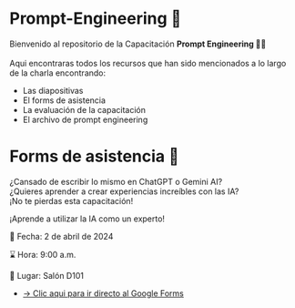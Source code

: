 # Prompt-Engineering 🧠
Bienvenido al repositorio de la Capacitación <strong>Prompt Engineering 👩‍💻</strong> <br><br> Aqui encontraras todos los recursos que han sido mencionados a lo largo de la charla encontrando:
* Las diapositivas
* El forms de asistencia
* La evaluación de la capacitación
* El archivo de prompt engineering

# Forms de asistencia 📌
¿Cansado de escribir lo mismo en ChatGPT o Gemini AI? <br>
¿Quieres aprender a crear experiencias increíbles con las IA? <br> 
¡No te pierdas esta capacitación!

¡Aprende a utilizar la IA como un experto! 

📆 Fecha: 2 de abril de 2024 

⌛️ Hora: 9:00 a.m.

📌 Lugar: Salón D101
* [-> Clic aqui para ir directo al Google Forms](https://docs.google.com/forms/d/e/1FAIpQLSdLdl_u4qPrj2BThSiDZuQytSzvZjsWW0LbNQcg_CvCAXyM3g/viewform)
